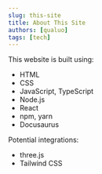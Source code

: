 ```yaml
---
slug: this-site
title: About This Site
authors: [qualuo]
tags: [tech]
---
```


This website is built using:

- HTML
- CSS
- JavaScript, TypeScript
- Node.js
- React
- npm, yarn
- Docusaurus

Potential integrations:

- three.js
- Tailwind CSS
